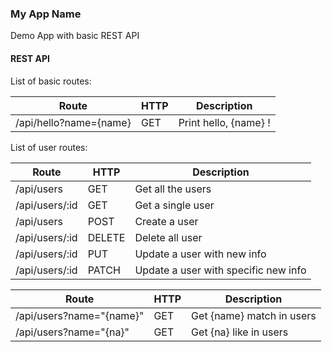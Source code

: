 ### My App Name
Demo App with basic REST API

#### REST API
List of basic routes:

| Route                  | HTTP | Description          |
|------------------------|------|----------------------|
| /api/hello?name={name} | GET  |Print hello, {name} ! |

List of user routes:

| Route             | HTTP      | Description                           |
|-------------------|-----------|---------------------------------------|
| /api/users        | GET       | Get all the users                     |
| /api/users/:id    | GET       | Get a single user                     |
| /api/users        | POST      | Create a user                         |
| /api/users/:id    | DELETE    | Delete all user                       |
| /api/users/:id    | PUT       | Update a user with new info           |
| /api/users/:id    | PATCH     | Update a user with specific new info  |

Route | HTTP | Description
--- | --- | ---
/api/users?name="{name}" | GET | Get {name} match in users
/api/users?name="{na}" | GET | Get {na} like in users